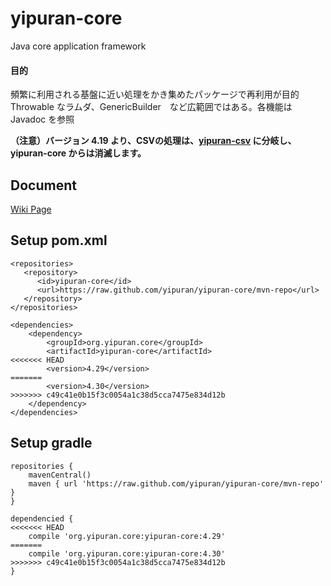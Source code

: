 # yipuran-core
Java core application framework
#### 目的
頻繁に利用される基盤に近い処理をかき集めたパッケージで再利用が目的
Throwable なラムダ、GenericBuilder　など広範囲ではある。各機能は Javadoc を参照

**（注意）バージョン 4.19 より、CSVの処理は、[yipuran-csv](https://github.com/yipuran/yipuran-csv) に分岐し、yipuran-core からは消滅します。**

## Document
[Wiki Page](../../wiki)

## Setup pom.xml
```
<repositories>
   <repository>
      <id>yipuran-core</id>
      <url>https://raw.github.com/yipuran/yipuran-core/mvn-repo</url>
   </repository>
</repositories>

<dependencies>
    <dependency>
        <groupId>org.yipuran.core</groupId>
        <artifactId>yipuran-core</artifactId>
<<<<<<< HEAD
        <version>4.29</version>
=======
        <version>4.30</version>
>>>>>>> c49c41e0b15f3c0054a1c38d5cca7475e834d12b
    </dependency>
</dependencies>

```


## Setup gradle
```
repositories {
    mavenCentral()
    maven { url 'https://raw.github.com/yipuran/yipuran-core/mvn-repo'  }
}

dependencied {
<<<<<<< HEAD
    compile 'org.yipuran.core:yipuran-core:4.29'
=======
    compile 'org.yipuran.core:yipuran-core:4.30'
>>>>>>> c49c41e0b15f3c0054a1c38d5cca7475e834d12b
}
```
